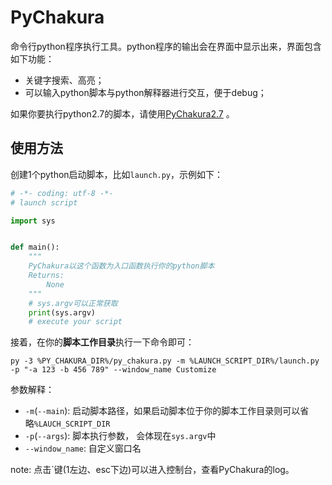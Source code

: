 # PyChakura

命令行python程序执行工具。python程序的输出会在界面中显示出来，界面包含如下功能：

- 关键字搜索、高亮；
- 可以输入python脚本与python解释器进行交互，便于debug；

如果你要执行python2.7的脚本，请使用[PyChakura2.7](https://github.com/Tac213/PyChakura2.7) 。

## 使用方法

创建1个python启动脚本，比如`launch.py`，示例如下：

```python
# -*- coding: utf-8 -*-
# launch script

import sys


def main():
    """
    PyChakura以这个函数为入口函数执行你的python脚本
    Returns:
        None
    """
    # sys.argv可以正常获取
    print(sys.argv)
    # execute your script

```

接着，在你的**脚本工作目录**执行一下命令即可：

```
py -3 %PY_CHAKURA_DIR%/py_chakura.py -m %LAUNCH_SCRIPT_DIR%/launch.py -p "-a 123 -b 456 789" --window_name Customize
```

参数解释：

- `-m`(`--main`): 启动脚本路径，如果启动脚本位于你的脚本工作目录则可以省略`%LAUCH_SCRIPT_DIR`
- `-p`(`--args`): 脚本执行参数， 会体现在`sys.argv`中
- `--window_name`: 自定义窗口名

note: 点击`键(1左边、esc下边)可以进入控制台，查看PyChakura的log。

